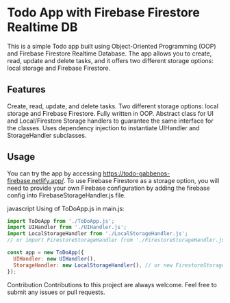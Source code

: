# Todo App with Firebase Firestore Realtime DB
This is a simple Todo app built using Object-Oriented Programming (OOP) and Firebase Firestore Realtime Database. The app allows you to create, read, update and delete tasks, and it offers two different storage options: local storage and Firebase Firestore.

## Features
Create, read, update, and delete tasks.
Two different storage options: local storage and Firebase Firestore.
Fully written in OOP.
Abstract class for UI and Local/Firestore Storage handlers to guarantee the same interface for the classes.
Uses dependency injection to instantiate UIHandler and StorageHandler subclasses.
## Usage
You can try the app by accessing https://todo-gabbenos-firebase.netlify.app/. To use Firebase Firestore as a storage option, you will need to provide your own Firebase configuration by adding the firebase config into FirebaseStorageHandler.js file.

javascript
Using of ToDoApp.js in main.js:
```javascript
import ToDoApp from './ToDoApp.js';
import UIHandler from './UIHandler.js';
import LocalStorageHandler from './LocalStorageHandler.js';
// or import FirestoreStorageHandler from './FirestoreStorageHandler.js';

const app = new ToDoApp({
  UIHandler: new UIHandler(),
  StorageHandler: new LocalStorageHandler(), // or new FirestoreStorageHandler()
});
```


Contribution
Contributions to this project are always welcome. Feel free to submit any issues or pull requests.